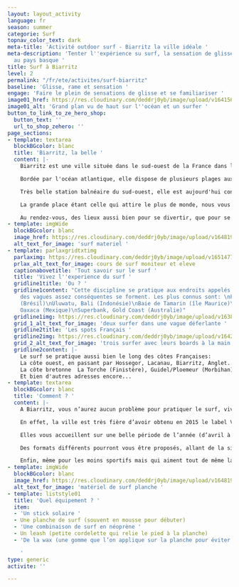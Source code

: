 ```yaml
---
layout: layout_activity
language: fr
season: summer
categorie: Surf
topnav_color_text: dark
meta-title: 'Activité outdoor surf - Biarritz la ville idéale '
meta-description: 'Tenter l''expérience su surf, la sensation de glisse à Biarritz
  au pays basque '
title: Surf à Biarritz
level: 2
permalink: "/fr/ete/activites/surf-biarritz"
baseline: 'Glisse, rame et sensation '
engage: 'Faire le plein de sensations de glisse et se familiariser '
image01_href: https://res.cloudinary.com/deddrj0yb/image/upload/v1641562732/website/summer/carles-rabada-TbJg-UB7mGs-unsplash_ktkrqh.jpg
image01_alt: 'Grand plan vu de haut sur l''océan et un surfer '
button_to_link_to_ze_hero_shop:
  button_text: ''
  url_to_shop_zehero: ''
page_sections:
- template: textarea
  blockBGcolor: blanc
  title: 'Biarritz, la belle '
  content: |-
    Biarritz est une ville située dans le sud-ouest de la France dans le département des Pyrénées Atlantique et tout proche de la frontière espagnole.

    Bordée par l'océan atlantique, elle dispose de plusieurs plages aux allures sauvages.

    Très belle station balnéaire du sud-ouest, elle est aujourd'hui considérée comme étant la capitale européenne du surf! Véritable destination multiculturelle aux allures de Los Angeles française, vous y trouverez autant de surfers, toujours munis de leurs boards à la mains que de vacanciers, plus chics et accompagnés de leur chapeau blancs et mocassins.

    La grande place étant celle qui attire le plus de monde, nous vous conseillons aussi d’aller jeter un œil sur le charmant vieux port ou bien encore du côté du casino Art/déco récemment restauré.

    Au rendez-vous, des lieux aussi bien pour se divertir, que pour se reposer ou se restaurer. Une ville au mélange de charme et de modernité, nous sommes certains que vous y trouverez ce qui vous fera vibrer.
- template: imgWide
  blockBGcolor: blanc
  image_href: https://res.cloudinary.com/deddrj0yb/image/upload/v1648195891/website/assets/Recadr%C3%A9es/surf.png
  alt_text_for_image: 'surf materiel '
- template: parlaxgridtxtimg
  parlaximg: https://res.cloudinary.com/deddrj0yb/image/upload/v1651477288/website/Sama%20Sama/cours-de-surf-mimizan.jpg
  prlax_alt_text_for_image: cours de surf moniteur et eleve
  captionabovetitle: 'Tout savoir sur le surf '
  title: 'Vivez l''experience du surf '
  gridline1title: 'Ou ? '
  gridline1content: "Cette discipline se pratique aux endroits appelés “spots” où
    des vagues assez conséquentes se forment. Les plus connus sont: \nPororoca, Amazone
    (Brésil)\nUluwatu, Bali (Indonésie)\nBaie de Tamarin (île Maurice)\nPuerto Escondido,
    Oaxaca (Mexique)\nSuperbank, Gold Coast (Australie)"
  gridline1img: https://res.cloudinary.com/deddrj0yb/image/upload/v1638883628/website/summer/Surf-seul-vague_hibwyd.jpg
  grid_1_alt_text_for_image: 'deux surfer dans une vague déferlante '
  gridline2title: 'Les spots Français '
  gridline2img: https://res.cloudinary.com/deddrj0yb/image/upload/v1642758788/website/summer/pexels-riccardo-bertolo-4245818_hwjlqu.jpg
  grid_2_alt_text_for_image: 'trois surfer avec leurs boards à la main au loin '
  gridline2content: |-
    Le surf se pratique aussi bien le long des côtes Françaises:
    La côte ouest, en passant par Hossegor, Lacanau, Biarritz, Anglet...
    La côte bretonne  La Torche (Finistère), Guidel/Ploemeur (Morbihan), la Presqu'île de Quiberon ou bien la Presqu'île de Quiberon.
    Et bien d'autres adresses encore...
- template: textarea
  blockBGcolor: blanc
  title: 'Comment ? '
  content: |-
    A Biarritz, vous n’aurez aucun problème pour pratiquer le surf, vivre surf, manger surf.

    En effet, la ville est très fière d’avoir obtenu en 2015 le label Ville de surf - 3 étoiles (sur un barème qui en comporte 3) décerné par la Fédération française de Surf. La culture surf y est présente et bien ancrée comme l'attestent le nombre de surf shop et de loueurs de board. Les écoles de surf sont présentes à chaque coin de rue. 18 écoles sont à votre disposition pour vous faire découvrir et aimer la pratique dans un but de partage et de cohésion.

    Elles vous accueillent sur une belle période de l’année (d’avril à novembre), que vous soyez débutant ou aguerri, chacun sera accueilli avec la même attention particulière.

    Des formats différents pourront vous être proposés, allant de la simple heure de cours jusqu’au stage de plusieurs jours pour les plus friands.

    Enfin, même pour les moins sportifs mais qui aiment tout de même la culture du surf, de nombreuses boutiques et marques de surf telles que Quiksilver, Billabong, Rip Curl arborent les rues de la ville.
- template: imgWide
  blockBGcolor: blanc
  image_href: https://res.cloudinary.com/deddrj0yb/image/upload/v1648195891/website/assets/Recadr%C3%A9es/surf.png
  alt_text_for_image: 'matériel de surf planche '
- template: liststyle01
  title: 'Quel équipement ? '
  item:
  - 'Un stick solaire '
  - Une planche de surf (souvent en mousse pour débuter)
  - 'Une combinaison de surf en néoprène '
  - Un leash (petite cordelette qui relie le pied à la planche)
  - 'De la wax (une gomme que l’on applique sur la planche pour éviter de glisser)

    '
type: generic
activite: ''

---
```

